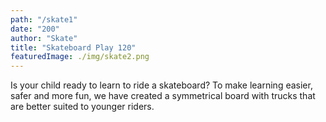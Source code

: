```yaml
---
path: "/skate1"
date: "200"
author: "Skate"
title: "Skateboard Play 120"
featuredImage: ./img/skate2.png
---
```


Is your child ready to learn to ride a skateboard? 
To make learning easier, safer and more fun, we have created a 
symmetrical board with trucks that are better suited to younger riders.